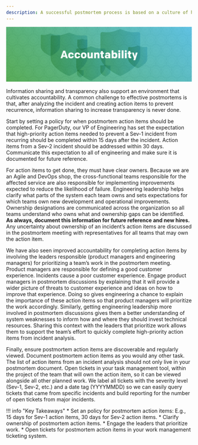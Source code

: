 ```yaml
---
description: A successful postmortem process is based on a culture of honesty, learning, and accountability. Culture change requires management buy-in, but you can lead culture change no matter your role. This guide describes common challenges faced in building a culture of continuous learning through postmortems and strategies for overcoming these challenges. 
---
```

![Accountability](../assets/img/headers/Postmortem_Accountability.png)

Information sharing and transparency also support an environment that cultivates accountability. A common challenge to effective postmortems is that, after analyzing the incident and creating action items to prevent recurrence, information sharing to increase transparency is never done. 

Start by setting a policy for when postmortem action items should be completed. For PagerDuty, our VP of Engineering has set the expectation that high-priority action items needed to prevent a Sev-1 incident from recurring should be completed within 15 days after the incident. Action items from a Sev-2 incident should be addressed within 30 days. Communicate this expectation to all of engineering and make sure it is documented for future reference.

For action items to get done, they must have clear owners. Because we are an Agile and DevOps shop, the cross-functional teams responsible for the affected service are also responsible for implementing improvements expected to reduce the likelihood of failure. Engineering leadership helps clarify what parts of the system each team owns and sets expectations for which teams own new development and operational improvements. Ownership designations are communicated across the organization so all teams understand who owns what and ownership gaps can be identified. **As always, document this information for future reference and new hires.** Any uncertainty about ownership of an incident’s action items are discussed in the postmortem meeting with representatives for all teams that may own the action item. 

We have also seen improved accountability for completing action items by involving the leaders responsible (product managers and engineering managers) for prioritizing a team’s work in the postmortem meeting. Product managers are responsible for defining a good customer experience. Incidents cause a poor customer experience. Engage product managers in postmortem discussions by explaining that it will provide a wider picture of threats to customer experience and ideas on how to improve that experience. Doing so gives engineering a chance to explain the importance of these action items so that product managers will prioritize the work accordingly. Similarly, getting engineering leadership more involved in postmortem discussions gives them a better understanding of system weaknesses to inform how and where they should invest technical resources. Sharing this context with the leaders that prioritize work allows them to support the team’s effort to quickly complete high-priority action items from incident analysis.

Finally, ensure postmortem action items are discoverable and regularly viewed. Document postmortem action items as you would any other task. The list of action items from an incident analysis should not only live in your postmortem document. Open tickets in your task management tool, within the project of the team that will own the action item, so it can be viewed alongside all other planned work. We label all tickets with the severity level (Sev-1, Sev-2, etc.) and a date tag (YYYYMMDD) so we can easily query tickets that came from specific incidents and build reporting for the number of open tickets from major incidents. 

!!! info "Key Takeaways"
    * Set an policy for postmortem action items: E.g., 15 days for Sev-1 action items, 30 days for Sev-2 action items.
    * Clarify ownership of postmortem action items.
    * Engage the leaders that prioritize work.
    * Open tickets for postmortem action items in your work management ticketing system.

